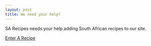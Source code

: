 ```yaml
---
layout: post
title: We need your help!
---
```


SA Recipes needs your help adding South African recipes to our site.  

[Enter A Recipe](https://docs.google.com/forms/d/1V67CV4Gznfe8_qG4RU20ELvsXTfjwDymPqHrHvgY0uQ/viewform?usp=send_form)

